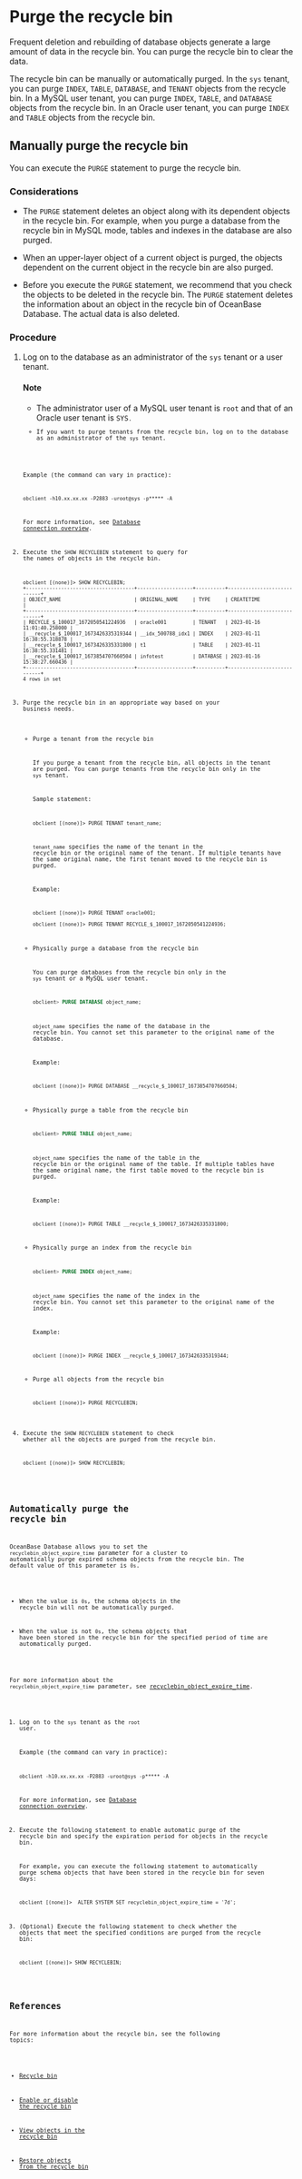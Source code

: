 # Purge the recycle bin

Frequent deletion and rebuilding of database objects generate a large amount of data in the recycle bin. You can purge the recycle bin to clear the data.

The recycle bin can be manually or automatically purged. In the `sys` tenant, you can purge `INDEX`, `TABLE`, `DATABASE`, and `TENANT` objects from the recycle bin. In a MySQL user tenant, you can purge `INDEX`, `TABLE`, and `DATABASE` objects from the recycle bin. In an Oracle user tenant, you can purge `INDEX` and `TABLE` objects from the recycle bin.

## Manually purge the recycle bin

You can execute the `PURGE` statement to purge the recycle bin.

### Considerations

* The `PURGE` statement deletes an object along with its dependent objects in the recycle bin. For example, when you purge a database from the recycle bin in MySQL mode, tables and indexes in the database are also purged.

* When an upper-layer object of a current object is purged, the objects dependent on the current object in the recycle bin are also purged.

* Before you execute the `PURGE` statement, we recommend that you check the objects to be deleted in the recycle bin. The `PURGE` statement deletes the information about an object in the recycle bin of OceanBase Database. The actual data is also deleted.

### Procedure

1. Log on to the database as an administrator of the `sys` tenant or a user tenant.

   <main id="notice" type='explain'>
   <h4>Note</h4>
   <ul>
   <li>The administrator user of a MySQL user tenant is <code>root</code> and that of an Oracle user tenant is <code>SYS<code>. </li>
   <li>If you want to purge tenants from the recycle bin, log on to the database as an administrator of the <code>sys</code> tenant. </li>
   </ul>
   </main>


   Example (the command can vary in practice):

   ```shell
   obclient -h10.xx.xx.xx -P2883 -uroot@sys -p***** -A
   ```

   For more information, see [Database connection overview](../../../3.develop/1.application-development-of-mysql-mode/1.database-connection-with-client-of-mysql-mode/1.connection-methods-overview-of-mysql-mode.md).

2. Execute the `SHOW RECYCLEBIN` statement to query for the names of objects in the recycle bin.

   ```shell
   obclient [(none)]> SHOW RECYCLEBIN;
   +-------------------------------------+-------------------+----------+----------------------------+
   | OBJECT_NAME                         | ORIGINAL_NAME     | TYPE     | CREATETIME                 |
   +-------------------------------------+-------------------+----------+----------------------------+
   | RECYCLE_$_100017_1672050541224936   | oracle001         | TENANT   | 2023-01-16 11:01:40.258000 |
   | __recycle_$_100017_1673426335319344 | __idx_500788_idx1 | INDEX    | 2023-01-11 16:38:55.318878 |
   | __recycle_$_100017_1673426335331800 | t1                | TABLE    | 2023-01-11 16:38:55.331481 |
   | __recycle_$_100017_1673854707660504 | infotest          | DATABASE | 2023-01-16 15:38:27.660436 |
   +-------------------------------------+-------------------+----------+----------------------------+
   4 rows in set
   ```

3. Purge the recycle bin in an appropriate way based on your business needs.

   * Purge a tenant from the recycle bin

      If you purge a tenant from the recycle bin, all objects in the tenant are purged. You can purge tenants from the recycle bin only in the `sys` tenant.

      Sample statement:

      ```shell
      obclient [(none)]> PURGE TENANT tenant_name;
      ```

      `tenant_name` specifies the name of the tenant in the recycle bin or the original name of the tenant. If multiple tenants have the same original name, the first tenant moved to the recycle bin is purged.

      Example:

      ```shell
      obclient [(none)]> PURGE TENANT oracle001;

      obclient [(none)]> PURGE TENANT RECYCLE_$_100017_1672050541224936;
      ```

   * Physically purge a database from the recycle bin

      You can purge databases from the recycle bin only in the `sys` tenant or a MySQL user tenant.

      ```sql
      obclient> PURGE DATABASE object_name;
      ```

      `object_name` specifies the name of the database in the recycle bin. You cannot set this parameter to the original name of the database.

      Example:

      ```shell
      obclient [(none)]> PURGE DATABASE __recycle_$_100017_1673854707660504;
      ```

   * Physically purge a table from the recycle bin

      ```sql
      obclient> PURGE TABLE object_name;
      ```

      `object_name` specifies the name of the table in the recycle bin or the original name of the table. If multiple tables have the same original name, the first table moved to the recycle bin is purged.

      Example:

      ```shell
      obclient [(none)]> PURGE TABLE __recycle_$_100017_1673426335331800;
      ```

   * Physically purge an index from the recycle bin

      ```sql
      obclient> PURGE INDEX object_name;
      ```

      `object_name` specifies the name of the index in the recycle bin. You cannot set this parameter to the original name of the index.

      Example:

      ```shell
      obclient [(none)]> PURGE INDEX __recycle_$_100017_1673426335319344;
      ```

   * Purge all objects from the recycle bin

      ```shell
      obclient [(none)]> PURGE RECYCLEBIN;
      ```

4. Execute the `SHOW RECYCLEBIN` statement to check whether all the objects are purged from the recycle bin.

   ```shell
   obclient [(none)]> SHOW RECYCLEBIN;
   ```

## Automatically purge the recycle bin

OceanBase Database allows you to set the `recyclebin_object_expire_time` parameter for a cluster to automatically purge expired schema objects from the recycle bin. The default value of this parameter is `0s`.  

* When the value is `0s`, the schema objects in the recycle bin will not be automatically purged.

* When the value is not `0s`, the schema objects that have been stored in the recycle bin for the specified period of time are automatically purged.

For more information about the `recyclebin_object_expire_time` parameter, see [recyclebin_object_expire_time](../../../7.reference/5.system-reference/1.system-configuration-items/3.cluster-level-configuration-items/166.recyclebin_object_expire_time.md).

1. Log on to the `sys` tenant as the `root` user.

   Example (the command can vary in practice):

   ```shell
   obclient -h10.xx.xx.xx -P2883 -uroot@sys -p***** -A
   ```

   For more information, see [Database connection overview](../../../3.develop/1.application-development-of-mysql-mode/1.database-connection-with-client-of-mysql-mode/1.connection-methods-overview-of-mysql-mode.md).

2. Execute the following statement to enable automatic purge of the recycle bin and specify the expiration period for objects in the recycle bin.

   For example, you can execute the following statement to automatically purge schema objects that have been stored in the recycle bin for seven days:

   ```shell
   obclient [(none)]>  ALTER SYSTEM SET recyclebin_object_expire_time = '7d';
   ```

3. (Optional) Execute the following statement to check whether the objects that meet the specified conditions are purged from the recycle bin:

   ```shell
   obclient [(none)]> SHOW RECYCLEBIN;
   ```

## References

For more information about the recycle bin, see the following topics:

* [Recycle bin](1.recyclebin-overview.md)

* [Enable or disable the recycle bin](2.turn-the-recyclebin-on-or-off.md)

* [View objects in the recycle bin](3.view-the-recyclebin-objects.md)

* [Restore objects from the recycle bin](4.restore-the-recyclebin-objects.md)
